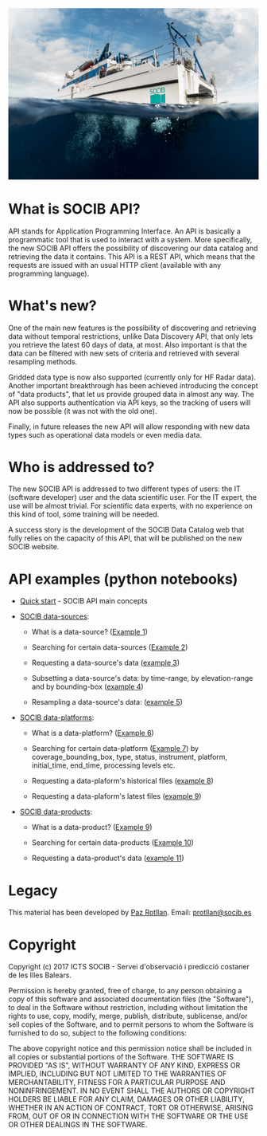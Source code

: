 
<img src="/images/bg-masthead3.jpg" alt="SOCIB">

# What is SOCIB API?

API stands for Application Programming Interface. An API is basically a programmatic tool that is used to interact with a system. More specifically, the new SOCIB API offers the possibility of discovering our data catalog and retrieving the data it contains. This API is a REST API, which means that the requests are issued with an usual HTTP client (available with any programming language). 

# What's new?

One of the main new features is the possibility of discovering and retrieving data without temporal restrictions, unlike Data Discovery API, that only lets you retrieve the latest 60 days of data, at most. Also important is that the data can be filtered with new sets of criteria and retrieved with several resampling methods. 

Gridded data type is now also supported (currently only for HF Radar data). Another important breakthrough has been achieved introducing the concept of "data products", that let us provide grouped data in almost any way. The API also supports authentication via API keys, so the tracking of users will now be possible (it was not with the old one). 

Finally, in future releases the new API will allow responding with new data types such as operational data models or even media data.

# Who is addressed to?

The new SOCIB API is addressed to two different types of users: the IT (software developer) user and the data scientific user. For the IT expert, the use will be almost trivial. For  scientific data experts, with no experience on this kind of tool, some training will be needed. 

A success story is the development of the SOCIB Data Catalog web that fully relies on the capacity of this API, that will be published on the new SOCIB website.

# API examples (python notebooks)

* [Quick start](https://github.com/pazrg/SOCIB_API/blob/master/tips/quick_start.ipynb) - SOCIB API main concepts

* [SOCIB data-sources](https://github.com/pazrg/SOCIB_API/tree/master/data_sources):

	- What is a data-source? ([Example 1](https://github.com/pazrg/SOCIB_API/blob/master/data_sources/what_is_a_data_source.ipynb))

	- Searching for certain data-sources ([Example 2](https://github.com/pazrg/SOCIB_API/blob/master/data_sources/searching_for_certain_data_sources.ipynb))

	- Requesting a data-source's data ([example 3](https://github.com/pazrg/SOCIB_API/blob/master/data_sources/requesting_a_data_sources_data.ipynb))

	- Subsetting a data-source's data: by time-range, by elevation-range and by bounding-box ([example 4](https://github.com/pazrg/SOCIB_API/blob/master/data_sources/subsetting_a_data_sources_data.ipynb))

	- Resampling a data-source's data: ([example 5](https://github.com/pazrg/SOCIB_API/blob/master/data_sources/resampling_a_data_sources_data.ipynb))
 
* [SOCIB data-platforms](https://github.com/pazrg/SOCIB_API/tree/master/data_platforms):
	- What is a data-platform? ([Example 6](https://github.com/pazrg/SOCIB_API/blob/master/data_platforms/what_is_a_data_platform.ipynb))

	- Searching for certain data-platform ([Example 7](https://github.com/pazrg/SOCIB_API/blob/master/data_platforms/searching_for_certain_data_platform.ipynb)) by coverage_bounding_box, type, status, instrument, platform, initial_time, end_time, processing levels etc.

	- Requesting a data-plaform's historical files ([example 8](https://github.com/pazrg/SOCIB_API/blob/master/data_platforms/requesting_a_data_platforms_historical_files.ipynb))

	- Requesting a data-plaform's latest files ([example 9](https://github.com/pazrg/SOCIB_API/blob/master/data_platforms/requesting_a_data_platforms_latest_files.ipynb))

* [SOCIB data-products](https://github.com/pazrg/SOCIB_API/tree/master/data_products):
	- What is a data-product? ([Example 9](https://github.com/pazrg/SOCIB_API/blob/master/data_products/what_is_a_data_products.ipynb))

	- Searching for certain data-products ([Example 10](https://github.com/pazrg/SOCIB_API/blob/master/data_products/searching_for_certain_data_products.ipynb))

	- Requesting a data-product's data ([example 11](https://github.com/pazrg/SOCIB_API/blob/master/data_products/requesting_a_data_products_data.ipynb))


# Legacy
This material has been developed by [Paz Rotllan](https://github.com/pazrg). Email: protllan@socib.es

# Copyright
Copyright (c) 2017 ICTS SOCIB - Servei d'observació i predicció costaner de les Illes Balears.

Permission is hereby granted, free of charge, to any person obtaining a copy
of this software and associated documentation files (the "Software"), to deal
in the Software without restriction, including without limitation the rights
to use, copy, modify, merge, publish, distribute, sublicense, and/or sell
copies of the Software, and to permit persons to whom the Software is
furnished to do so, subject to the following conditions:

The above copyright notice and this permission notice shall be included in
all copies or substantial portions of the Software.
THE SOFTWARE IS PROVIDED "AS IS", WITHOUT WARRANTY OF ANY KIND, EXPRESS OR
IMPLIED, INCLUDING BUT NOT LIMITED TO THE WARRANTIES OF MERCHANTABILITY,
FITNESS FOR A PARTICULAR PURPOSE AND NONINFRINGEMENT. IN NO EVENT SHALL THE
AUTHORS OR COPYRIGHT HOLDERS BE LIABLE FOR ANY CLAIM, DAMAGES OR OTHER
LIABILITY, WHETHER IN AN ACTION OF CONTRACT, TORT OR OTHERWISE, ARISING FROM,
OUT OF OR IN CONNECTION WITH THE SOFTWARE OR THE USE OR OTHER DEALINGS IN
THE SOFTWARE.
